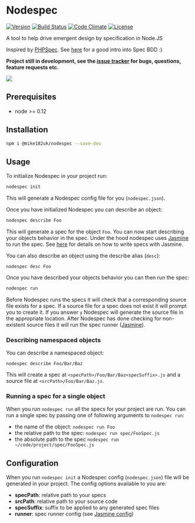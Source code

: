 # Nodespec

[![Version](https://img.shields.io/npm/v/@mike182uk/nodespec.svg?style=flat-square)](https://www.npmjs.com/package/@mike182uk/nodespec)
[![Build Status](https://img.shields.io/travis/mike182uk/nodespec.svg?style=flat-square)](http://travis-ci.org/mike182uk/nodespec)
[![Code Climate](https://img.shields.io/codeclimate/github/mike182uk/nodespec.svg?style=flat-square)](https://codeclimate.com/github/mike182uk/nodespec)
[![License](https://img.shields.io/github/license/mike182uk/timestring.svg?style=flat-square)](https://www.npmjs.com/package/@mike182uk/nodespec)

A tool to help drive emergent design by specification in Node.JS

Inspired by [PHPSpec](http://www.phpspec.net/). See [here](http://www.phpspec.net/en/latest/manual/introduction.html) for a good intro into Spec BDD :)

**Project still in development, see the [issue tracker](https://github.com/mike182uk/nodespec/issues) for bugs, questions, feature requests etc.**

![](example.gif)

## Prerequisites

- node >= 0.12

## Installation

```bash
npm i @mike182uk/nodespec --save-dev 
```

## Usage

To initialize Nodespec in your project run:

```bash
nodespec init
```

This will generate a Nodespec config file for you (`nodespec.json`).

Once you have initialized Nodespec you can describe an object:

```bash
nodespec describe Foo
```

This will generate a spec for the object `Foo`. You can now start describing your objects behavior in the spec. Under the hood nodespec uses [Jasmine](https://jasmine.github.io/2.3/) to run the spec. See [here](https://jasmine.github.io/2.3/introduction.html) for details on how to write specs with Jasmine.

You can also describe an object using the describe alias (`desc`):

```
nodespec desc Foo
```

Once you have described your objects behavior you can then run the spec:

```bash
nodespec run
```

Before Nodespec runs the specs it will check that a corresponding source file exists for a spec. If a source file for a spec does not exist it will prompt you to create it. If you answer `y` Nodespec will generate the source file in the appropriate location. After Nodespec has done checking for non-existent source files it will run the spec runner ([Jasmine](https://jasmine.github.io)).

### Describing namespaced objects

You can describe a namespaced object:

```
nodespec describe Foo/Bar/Baz
```

This will create a spec at `<specPath>/Foo/Bar/Baz<specSuffix>.js` and a source file at `<srcPath>/Foo/Bar/Baz.js`.

### Running a spec for a single object

When you run `nodespec run` all the specs for your project are run. You can run a single spec by passing one of following arguments to `nodespec run`:
- the name of the object: `nodespec run Foo`
- the relative path to the spec: `nodespec run spec/FooSpec.js`
- the absolute path to the spec `nodespec run ~/code/project/spec/FooSpec.js`

## Configuration

When you run `nodespec init` a Nodespec config (`nodespec.json`) file will be generated in your project. The config options available to you are:

- **specPath**: relative path to your specs
- **srcPath**: relative path to your source code
- **specSuffix**: suffix to be applied to any generated spec files
- **runner**: spec runner config (see [Jasmine config](https://jasmine.github.io/2.3/node.html#section-9))
